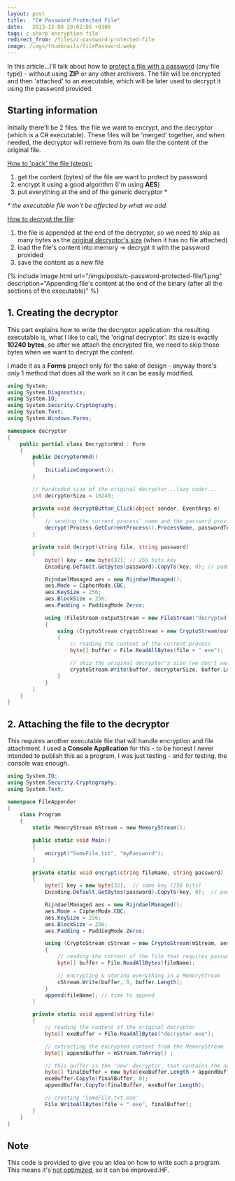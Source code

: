 ```yaml
---
layout: post
title:  "C# Password Protected File"
date:   2013-12-08 20:02:05 +0300
tags: c-sharp encryption file
redirect_from: /files/c-password-protected-file
image: /imgs/thumbnails/filePassword.webp
---
```


In this article...I'll talk about how to <u>protect a file with a password</u> (any file type) - without using **ZIP** or any other archivers. The file will be encrypted and then 'attached' to an executable, which will be later used to decrypt it using the password provided.

## Starting information

Initially there'll be 2 files: the file we want to encrypt, and the decryptor (which is a C# executable). These files will be 'merged' together, and when needed, the decryptor will retrieve from its own file the content of the original file.

<u>How to 'pack' the file (steps):</u>

1.  get the content (bytes) of the file we want to protect by password
2.  encrypt it using a good algorithm (I'm using **AES**)
3.  put everything at the end of the generic decryptor *

_* the executable file won't be affected by what we add._

<u>How to decrypt the file</u>:

1.  the file is appended at the end of the decryptor, so we need to skip as many bytes as the <u>original decryptor's size</u> (when it has no file attached)
2.  load the file's content into memory -> decrypt it with the password provided
3.  save the content as a new file

{% include image.html url="/imgs/posts/c-password-protected-file/1.png" description="Appending file's content at the end of the binary (after all the sections of the executable)" %}

## 1\. Creating the decryptor

This part explains how to write the decryptor application: the resulting executable is, what I like to call, the 'original decryptor'. Its size is exactly **10240 bytes**, so after we attach the encrypted file, we need to skip those bytes when we want to decrypt the content.

I made it as a **Forms** project only for the sake of design - anyway there's only 1 method that does all the work so it can be easily modified.

```csharp
using System;
using System.Diagnostics;
using System.IO;
using System.Security.Cryptography;
using System.Text;
using System.Windows.Forms;

namespace decryptor
{
    public partial class DecryptorWnd : Form
    {
        public DecryptorWnd()
        {
            InitializeComponent();
        }

        // hardcoded size of the original decryptor...lazy coder...
        int decryptorSize = 10240;  

        private void decryptButton_Click(object sender, EventArgs e)
        {
            // sending the current process' name and the password provided by the user
            decrypt(Process.GetCurrentProcess().ProcessName, passwordTextBox.Text);
        }

        private void decrypt(string file, string password)
        {
            byte[] key = new byte[32]; // 256 bits key
            Encoding.Default.GetBytes(password).CopyTo(key, 0); // padding with 0

            RijndaelManaged aes = new RijndaelManaged();
            aes.Mode = CipherMode.CBC;
            aes.KeySize = 256;
            aes.BlockSize = 256;
            aes.Padding = PaddingMode.Zeros;

            using (FileStream outputStream = new FileStream("decrypted_" + file, FileMode.Create))
            {
                using (CryptoStream cryptoStream = new CryptoStream(outputStream, aes.CreateDecryptor(key, key), CryptoStreamMode.Write))
                {
                    // reading the content of the current process
                    byte[] buffer = File.ReadAllBytes(file + ".exe");  

                    // skip the original decryptor's size (we don't want to decrypt that!)
                    cryptoStream.Write(buffer, decryptorSize, buffer.Length - decryptorSize);  
                }
            }
        }
    }
}
```

## 2\. Attaching the file to the decryptor

This requires another executable file that will handle encryption and file attachment. I used a **Console Application** for this - to be honest I never intended to publish this as a program, I was just testing - and for testing, the console was enough.

```csharp
using System.IO;
using System.Security.Cryptography;
using System.Text;

namespace FileAppender
{
    class Program
    {
        static MemoryStream mStream = new MemoryStream();

        public static void Main()
        {
            encrypt("SomeFile.txt", "myPassword");
        }

        private static void encrypt(string fileName, string password)
        {
            byte[] key = new byte[32];  // same key (256 bits)
            Encoding.Default.GetBytes(password).CopyTo(key, 0);  // padding with 0 once again

            RijndaelManaged aes = new RijndaelManaged();
            aes.Mode = CipherMode.CBC;
            aes.KeySize = 256;
            aes.BlockSize = 256;
            aes.Padding = PaddingMode.Zeros;

            using (CryptoStream cStream = new CryptoStream(mStream, aes.CreateEncryptor(key, key), CryptoStreamMode.Write))
            {
                // reading the content of the file that requires password protection
                byte[] buffer = File.ReadAllBytes(fileName);

                // encrypting & storing everything in a MemoryStream
                cStream.Write(buffer, 0, buffer.Length);
            }
            append(fileName); // time to append
        }

        private static void append(string file)
        {
            // reading the content of the original decryptor
            byte[] exeBuffer = File.ReadAllBytes("decryptor.exe");  

            // extracting the encrypted content from the MemoryStream
            byte[] appendBuffer = mStream.ToArray() ;

            // this buffer is the 'new' decryptor, that contains the new file
            byte[] finalBuffer = new byte[exeBuffer.Length + appendBuffer.Length];
            exeBuffer.CopyTo(finalBuffer, 0);
            appendBuffer.CopyTo(finalBuffer, exeBuffer.Length);

            // creating 'SomeFile.txt.exe'
            File.WriteAllBytes(file + ".exe", finalBuffer);
        }
    }
}
```

## Note

This code is provided to give you an idea on how to write such a program. This means it's <u>not optimized</u>, so it can be improved.HF.